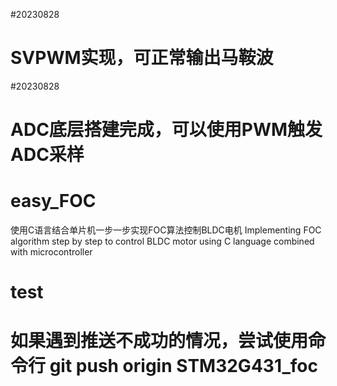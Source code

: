 #20230828
# SVPWM实现，可正常输出马鞍波

#20230828
# ADC底层搭建完成，可以使用PWM触发ADC采样

# easy_FOC
 使用C语言结合单片机一步一步实现FOC算法控制BLDC电机 Implementing FOC algorithm step by step to control BLDC motor using C language combined with microcontroller

# test

# 如果遇到推送不成功的情况，尝试使用命令行 git push origin STM32G431_foc 
